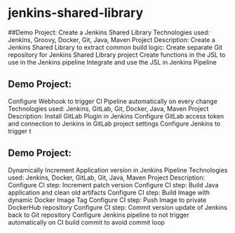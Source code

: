 # jenkins-shared-library

##Demo Project:
Create a Jenkins Shared Library
Technologies used:
Jenkins, Groovy, Docker, Git, Java, Maven
Project Description:
Create a Jenkins Shared Library to extract common build
logic:
Create separate Git repository for Jenkins Shared
Library project
Create functions in the JSL to use in the Jenkins pipeline
Integrate and use the JSL in Jenkins Pipeline


## Demo Project:
Configure Webhook to trigger CI Pipeline automatically on
every change
Technologies used:
Jenkins, GitLab, Git, Docker, Java, Maven
Project Description:
Install GitLab Plugin in Jenkins
Configure GitLab access token and connection to
Jenkins in GitLab project settings
Configure Jenkins to trigger t

## Demo Project:
Dynamically Increment Application version in Jenkins Pipeline
Technologies used:
Jenkins, Docker, GitLab, Git, Java, Maven
Project Description:
Configure CI step: Increment patch version
Configure CI step: Build Java application and clean old artifacts
Configure CI step: Build Image with dynamic Docker Image Tag
Configure CI step: Push Image to private DockerHub repository
Configure CI step: Commit version update of Jenkins back to Git repository
Configure Jenkins pipeline to not trigger automatically on CI build commit to avoid commit loop
